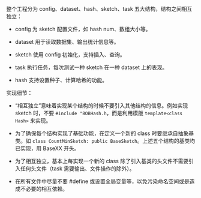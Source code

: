 整个工程分为 config、dataset、hash、sketch、task 五大结构，结构之间相互独立：

* config 为 sketch 配置文件，如 hash num、数组大小等。

* dataset 用于读取数据集、输出统计信息等。

* sketch 使用 config 初始化，支持插入、查询。

* task 执行任务，每次测试一种 sketch 在一种 dataset 上的表现。

* hash 支持设置种子、计算哈希的功能。

实现细节：

* “相互独立”意味着实现某个结构的时候不要引入其他结构的信息。例如实现 sketch 时，不要 `#include "BOBHash.h`，而是利用模版 `template<class Hash>` 来实现。

* 为了确保每个结构实现了基础功能，在定义一个新的 class 时要继承自抽象基类。如 `class CountMinSketch: public BaseSketch`。上述五个结构的基类均已实现，用 BaseXX 开头。

* 为了相互独立，基本上每实现一个新的 class 除了引入基类的头文件不需要引入任何头文件（task 需要输出、文件操作的除外）。

* 在所有文件中尽量不要 #define 或设置全局变量等，以免污染命名空间或是造成不必要的相互依赖。
